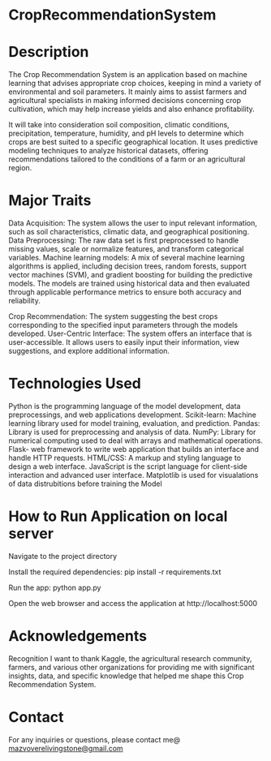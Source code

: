 # CropRecommendationSystem


# Description
The Crop Recommendation System is an application based on machine learning that advises appropriate crop choices, keeping in mind a variety of environmental and soil parameters. It mainly aims to assist farmers and agricultural specialists in making informed decisions concerning crop cultivation, which may help increase yields and also enhance profitability.

It will take into consideration soil composition, climatic conditions, precipitation, temperature, humidity, and pH levels to determine which crops are best suited to a specific geographical location. It uses predictive modeling techniques to analyze historical datasets, offering recommendations tailored to the conditions of a farm or an agricultural region.



# Major Traits
Data Acquisition: The system allows the user to input relevant information, such as soil characteristics, climatic data, and geographical positioning.
Data Preprocessing: The raw data set is first preprocessed to handle missing values, scale or normalize features, and transform categorical variables.
Machine learning models: A mix of several machine learning algorithms is applied, including decision trees, random forests, support vector machines (SVM), and gradient boosting for building the predictive models.
The models are trained using historical data and then evaluated through applicable performance metrics to ensure both accuracy and reliability.

Crop Recommendation: The system suggesting the best crops corresponding to the specified input parameters through the models developed.
User-Centric Interface: The system offers an interface that is user-accessible. It allows users to easily input their information, view suggestions, and explore additional information.



# Technologies Used
Python is the programming language of the model development, data preprocessings, and web applications development.
Scikit-learn: Machine learning library used for model training, evaluation, and prediction.
Pandas: Library is used for preprocessing and analysis of data.
NumPy: Library for numerical computing used to deal with arrays and mathematical operations.
Flask- web framework to write web application that builds an interface and handle HTTP requests.
HTML/CSS: A markup and styling language to design a web interface.
JavaScript is the script language for client-side interaction and advanced user interface.
Matplotlib is used for visualations of data distrubitions before training the Model


# How to Run Application on local server 

Navigate to the project directory

Install the required dependencies: pip install -r requirements.txt

Run the app: python app.py

Open the web browser and access the application at http://localhost:5000 


# Acknowledgements

Recognition I want to thank Kaggle, the agricultural research community, farmers, and various other organizations for providing me with significant insights, data, and specific knowledge that helped me shape this Crop Recommendation System.

# Contact
For any inquiries or questions, please contact me@
mazvoverelivingstone@gmail.com

